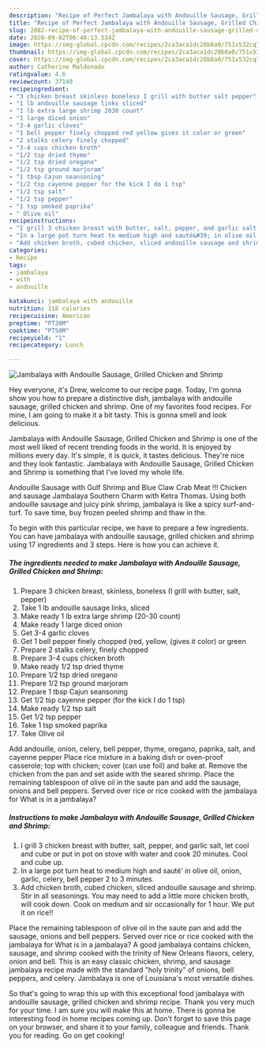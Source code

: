 ```yaml
---
description: "Recipe of Perfect Jambalaya with Andouille Sausage, Grilled Chicken and Shrimp"
title: "Recipe of Perfect Jambalaya with Andouille Sausage, Grilled Chicken and Shrimp"
slug: 2082-recipe-of-perfect-jambalaya-with-andouille-sausage-grilled-chicken-and-shrimp
date: 2020-09-02T06:48:13.534Z
image: https://img-global.cpcdn.com/recipes/2ca3aca1dc28b8a0/751x532cq70/jambalaya-with-andouille-sausage-grilled-chicken-and-shrimp-recipe-main-photo.jpg
thumbnail: https://img-global.cpcdn.com/recipes/2ca3aca1dc28b8a0/751x532cq70/jambalaya-with-andouille-sausage-grilled-chicken-and-shrimp-recipe-main-photo.jpg
cover: https://img-global.cpcdn.com/recipes/2ca3aca1dc28b8a0/751x532cq70/jambalaya-with-andouille-sausage-grilled-chicken-and-shrimp-recipe-main-photo.jpg
author: Catherine Maldonado
ratingvalue: 4.6
reviewcount: 37140
recipeingredient:
- "3 chicken breast skinless boneless I grill with butter salt pepper"
- "1 lb andouille sausage links sliced"
- "1 lb extra large shrimp 2030 count"
- "1 large diced onion"
- "3-4 garlic cloves"
- "1 bell pepper finely chopped red yellow gives it color or green"
- "2 stalks celery finely chopped"
- "3-4 cups chicken broth"
- "1/2 tsp dried thyme"
- "1/2 tsp dried oregano"
- "1/2 tsp ground marjoram"
- "1 tbsp Cajun seansoning"
- "1/2 tsp cayenne pepper for the kick I do 1 tsp"
- "1/2 tsp salt"
- "1/2 tsp pepper"
- "1 tsp smoked paprika"
- " Olive oil"
recipeinstructions:
- "I grill 3 chicken breast with butter, salt, pepper, and garlic salt, let cool and cube or put in pot on stove with water and cook 20 minutes. Cool and cube up."
- "In a large pot turn heat to medium high and sauté&#39; in olive oil, onion, garlic, celery, bell pepper 2 to 3 minutes."
- "Add chicken broth, cubed chicken, sliced andouille sausage and shrimp. Stir in all seasonings. You may need to add a little more chicken broth, will cook down. Cook on medium and sir occasionally for 1 hour. We put it on rice!!"
categories:
- Recipe
tags:
- jambalaya
- with
- andouille

katakunci: jambalaya with andouille 
nutrition: 118 calories
recipecuisine: American
preptime: "PT30M"
cooktime: "PT50M"
recipeyield: "1"
recipecategory: Lunch

---
```



![Jambalaya with Andouille Sausage, Grilled Chicken and Shrimp](https://img-global.cpcdn.com/recipes/2ca3aca1dc28b8a0/751x532cq70/jambalaya-with-andouille-sausage-grilled-chicken-and-shrimp-recipe-main-photo.jpg)

Hey everyone, it's Drew, welcome to our recipe page. Today, I'm gonna show you how to prepare a distinctive dish, jambalaya with andouille sausage, grilled chicken and shrimp. One of my favorites food recipes. For mine, I am going to make it a bit tasty. This is gonna smell and look delicious.

Jambalaya with Andouille Sausage, Grilled Chicken and Shrimp is one of the most well liked of recent trending foods in the world. It is enjoyed by millions every day. It's simple, it is quick, it tastes delicious. They're nice and they look fantastic. Jambalaya with Andouille Sausage, Grilled Chicken and Shrimp is something that I've loved my whole life.

Andouille Sausage with Gulf Shrimp and Blue Claw Crab Meat !!! Chicken and sausage Jambalaya Southern Charm with Ketra Thomas. Using both andouille sausage and juicy pink shrimp, jambalaya is like a spicy surf-and-turf. To save time, buy frozen peeled shrimp and thaw in the.


To begin with this particular recipe, we have to prepare a few ingredients. You can have jambalaya with andouille sausage, grilled chicken and shrimp using 17 ingredients and 3 steps. Here is how you can achieve it.

<!--inarticleads1-->

##### The ingredients needed to make Jambalaya with Andouille Sausage, Grilled Chicken and Shrimp:

1. Prepare 3 chicken breast, skinless, boneless (I grill with butter, salt, pepper)
1. Take 1 lb andouille sausage links, sliced
1. Make ready 1 lb extra large shrimp (20-30 count)
1. Make ready 1 large diced onion
1. Get 3-4 garlic cloves
1. Get 1 bell pepper finely chopped (red, yellow, (gives it color) or green
1. Prepare 2 stalks celery, finely chopped
1. Prepare 3-4 cups chicken broth
1. Make ready 1/2 tsp dried thyme
1. Prepare 1/2 tsp dried oregano
1. Prepare 1/2 tsp ground marjoram
1. Prepare 1 tbsp Cajun seansoning
1. Get 1/2 tsp cayenne pepper (for the kick I do 1 tsp)
1. Make ready 1/2 tsp salt
1. Get 1/2 tsp pepper
1. Take 1 tsp smoked paprika
1. Take  Olive oil


Add andouille, onion, celery, bell pepper, thyme, oregano, paprika, salt, and cayenne pepper Place rice mixture in a baking dish or oven-proof casserole; top with chicken; cover (can use foil) and bake at. Remove the chicken from the pan and set aside with the seared shrimp. Place the remaining tablespoon of olive oil in the saute pan and add the sausage, onions and bell peppers. Served over rice or rice cooked with the jambalaya for What is in a jambalaya? 

<!--inarticleads2-->

##### Instructions to make Jambalaya with Andouille Sausage, Grilled Chicken and Shrimp:

1. I grill 3 chicken breast with butter, salt, pepper, and garlic salt, let cool and cube or put in pot on stove with water and cook 20 minutes. Cool and cube up.
1. In a large pot turn heat to medium high and sauté&#39; in olive oil, onion, garlic, celery, bell pepper 2 to 3 minutes.
1. Add chicken broth, cubed chicken, sliced andouille sausage and shrimp. Stir in all seasonings. You may need to add a little more chicken broth, will cook down. Cook on medium and sir occasionally for 1 hour. We put it on rice!!


Place the remaining tablespoon of olive oil in the saute pan and add the sausage, onions and bell peppers. Served over rice or rice cooked with the jambalaya for What is in a jambalaya? A good jambalaya contains chicken, sausage, and shrimp cooked with the trinity of New Orleans flavors, celery, onion and bell. This is an easy classic chicken, shrimp, and sausage jambalaya recipe made with the standard &#34;holy trinity&#34; of onions, bell peppers, and celery. Jambalaya is one of Louisiana&#39;s most versatile dishes. 

So that's going to wrap this up with this exceptional food jambalaya with andouille sausage, grilled chicken and shrimp recipe. Thank you very much for your time. I am sure you will make this at home. There is gonna be interesting food in home recipes coming up. Don't forget to save this page on your browser, and share it to your family, colleague and friends. Thank you for reading. Go on get cooking!
